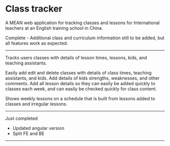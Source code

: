 # Class tracker

A MEAN web application for tracking classes and lessons for International teachers at an English training school in China.

Complete - Additional class and curriculum information still to be added, but all features work as expected.

---

Tracks users classes with details of lesson times, lessons, kids, and teaching assistants.

Easily add edit and delete classes with details of class times, teaching assistants, and kids. Add details of kids strengths, weaknesses, and other comments. Add all lesson details so they can easily be added quickly to classes each week, and can easily be checked quickly for class content.

Shows weekly lessons on a schedule that is built from lessons added to classes and irregular lessons.

---

Just completed
- Updated angular version
- Split FE and BE

---
